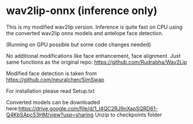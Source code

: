 # wav2lip-onnx (inference only)
This is my modified wav2lip version.
Inference is quite fast on CPU using the converted wav2lip onnx models and antelope face detection.

(Running on GPU possible but some code changes needed)

No additional modifications like face enhancement, face alignment.
Just same functions as the original repo: https://github.com/Rudrabha/Wav2Lip

Modified face detection is taken from
https://github.com/neuralchen/SimSwap

For installation please read Setup.txt

Converted models can be downloaded here:https://drive.google.com/file/d/1_l4QC2RJ9nXapSQRD61-Q4KbSApc53HM/view?usp=sharing
Unzip to checkpoints folder
